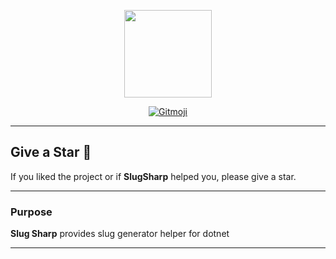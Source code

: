 <p align="center">
  <img src="https://user-images.githubusercontent.com/47147484/235533294-50e23459-1943-4055-89e9-dab59593c10c.png" style="max-width:100%;" height="140" />
</p>

<p align="center">
  <a href="https://gitmoji.carloscuesta.me">
    <img src="https://img.shields.io/badge/gitmoji-%20😜%20😍-FFDD67.svg?style=flat-square" alt="Gitmoji">
  </a> 
</p>

***

## Give a Star 🌟
If you liked the project or if **SlugSharp** helped you, please give a star.

***

### Purpose
**Slug Sharp** provides slug generator helper for dotnet

***